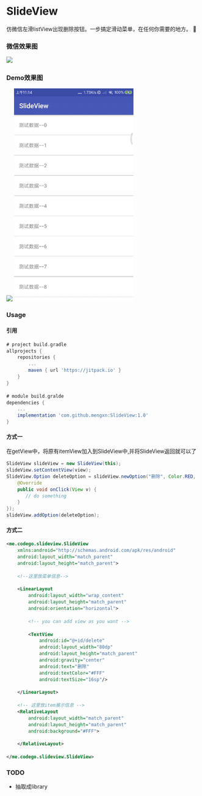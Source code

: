 # SlideView
仿微信左滑listView出现删除按钮。一步搞定滑动菜单，在任何你需要的地方。

### 微信效果图

![](image/display-1.jpg)
### Demo效果图
![](image/display-2.jpg)
![](image/demo.gif)

### Usage

#### 引用
```gradle
# project build.gradle
allprojects {
    repositories {
        ...
        maven { url 'https://jitpack.io' }
    }
}

# module build.gralde
dependencies {
    ...
    implementation 'com.github.mengxn:SlideView:1.0'
}
```

#### 方式一

在getView中，将原有itemView加入到SlideView中,并将SlideView返回就可以了
``` java
SlideView slideView = new SlideView(this);
slideView.setContentView(view);
SlideView.Option deleteOption = slideView.newOption("删除", Color.RED, new View.OnClickListener() {
    @Override
    public void onClick(View v) {
       // do something 
    }
});
slideView.addOption(deleteOption);
```

#### 方式二

``` xml
<me.codego.slideview.SlideView
    xmlns:android="http://schemas.android.com/apk/res/android"
    android:layout_width="match_parent"
    android:layout_height="match_parent">
  
	<!--这里放菜单信息-->
	
    <LinearLayout
        android:layout_width="wrap_content"
        android:layout_height="match_parent"
        android:orientation="horizontal">
        
        <!-- you can add view as you want -->
        
        <TextView
            android:id="@+id/delete"
            android:layout_width="80dp"
            android:layout_height="match_parent"
            android:gravity="center"
            android:text="删除"
            android:textColor="#FFF"
            android:textSize="16sp"/>

    </LinearLayout>
  
	<!-- 这里放item展示信息 -->
    <RelativeLayout
        android:layout_width="match_parent"
        android:layout_height="match_parent"
        android:background="#FFF">

    </RelativeLayout>

</me.codego.slideview.SlideView>
```

### TODO

- 抽取成library
